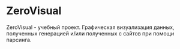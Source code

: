 # ZeroVisual
ZeroVisual - учебный проект. Графическая визуализация данных, полученных генерацией и/или полученных с сайтов при помощи парсинга.
